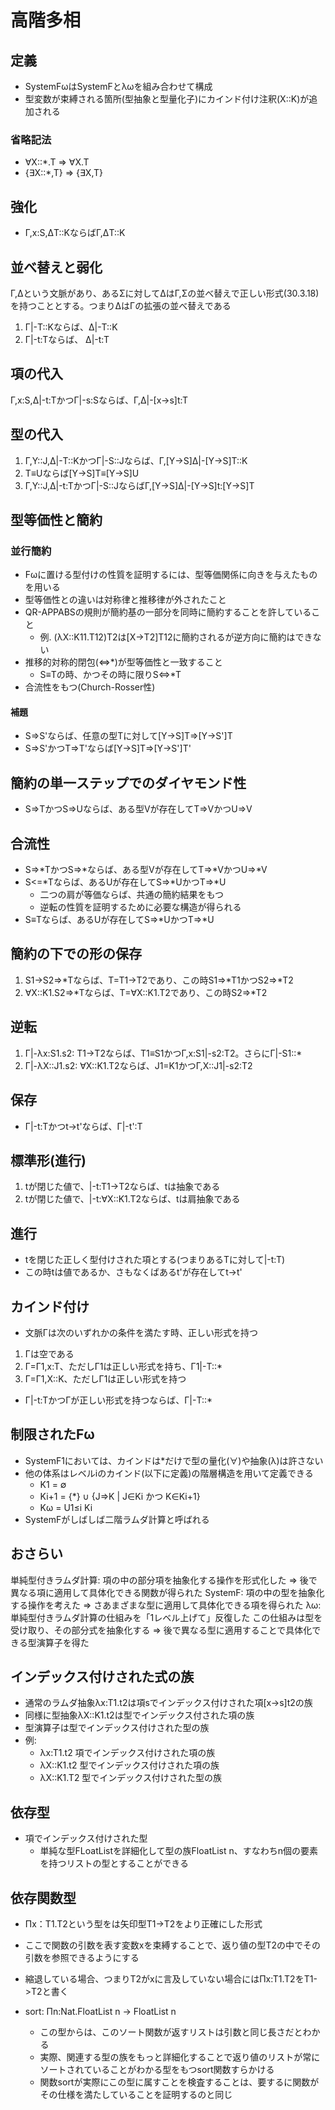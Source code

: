 # 高階多相
## 定義
- SystemFωはSystemFとλωを組み合わせて構成
- 型変数が束縛される箇所(型抽象と型量化子)にカインド付け注釈(X::K)が追加される

### 省略記法
- ∀X::*.T   => ∀X.T
- {∃X::*,T} => {∃X,T}

## 強化
- Γ,x:S,ΔT::KならばΓ,ΔT::K

## 並べ替えと弱化
Γ,Δという文脈があり、あるΣに対してΔはΓ,Σの並べ替えで正しい形式(30.3.18)を持つこととする。つまりΔはΓの拡張の並べ替えである
1. Γ|-T::Kならば、Δ|-T::K
2. Γ|-t:Tならば、 Δ|-t:T

## 項の代入
Γ,x:S,Δ|-t:TかつΓ|-s:Sならば、Γ,Δ|-[x->s]t:T

## 型の代入
1. Γ,Y::J,Δ|-T::KかつΓ|-S::Jならば、Γ,[Y->S]Δ|-[Y->S]T::K
2. T≡Uならば[Y->S]T≡[Y->S]U
3. Γ,Y::J,Δ|-t:TかつΓ|-S::JならばΓ,[Y->S]Δ|-[Y->S]t:[Y->S]T

## 型等価性と簡約
### 並行簡約
- Fωに置ける型付けの性質を証明するには、型等価関係に向きを与えたものを用いる
- 型等価性との違いは対称律と推移律が外されたこと
- QR-APPABSの規則が簡約基の一部分を同時に簡約することを許していること
  - 例. (λX::K11.T12)T2は[X->T2]T12に簡約されるが逆方向に簡約はできない
- 推移的対称的閉包(<=>*)が型等価性と一致すること
  - S≡Tの時、かつその時に限りS<=>*T
- 合流性をもつ(Church-Rosser性)

#### 補題
- S=>S'ならば、任意の型Tに対して[Y->S]T=>[Y->S']T
- S=>S'かつT=>T'ならば[Y->S]T=>[Y->S']T'

## 簡約の単一ステップでのダイヤモンド性
- S=>TかつS=>Uならば、ある型Vが存在してT=>VかつU=>V

## 合流性
- S=>*TかつS=>*ならば、ある型Vが存在してT=>*VかつU=>*V
- S<=*Tならば、あるUが存在してS=>*UかつT=>*U
  - 二つの肩が等価ならば、共通の簡約結果をもつ
  - 逆転の性質を証明するために必要な構造が得られる
- S≡Tならば、あるUが存在してS=>*UかつT=>*U

## 簡約の下での形の保存
1. S1->S2=>*Tならば、T=T1->T2であり、この時S1=>*T1かつS2=>*T2
2. ∀X::K1.S2=>*Tならば、T=∀X::K1.T2であり、この時S2=>*T2

## 逆転
1. Γ|-λx:S1.s2: T1->T2ならば、T1≡S1かつΓ,x:S1|-s2:T2。さらにΓ|-S1::*
2. Γ|-λX::J1.s2: ∀X::K1.T2ならば、J1=K1かつΓ,X::J1|-s2:T2

## 保存
- Γ|-t:Tかつt->t'ならば、Γ|-t':T

## 標準形(進行)
1. tが閉じた値で、|-t:T1->T2ならば、tは抽象である
2. tが閉じた値で、|-t:∀X::K1.T2ならば、tは肩抽象である

## 進行
- tを閉じた正しく型付けされた項とする(つまりあるTに対して|-t:T)
- この時tは値であるか、さもなくばあるt'が存在してt->t'

## カインド付け
- 文脈Γは次のいずれかの条件を満たす時、正しい形式を持つ
1. Γは空である
2. Γ=Γ1,x:T、ただしΓ1は正しい形式を持ち、Γ1|-T::*
3. Γ=Γ1,X::K、ただしΓ1は正しい形式を持つ

- Γ|-t:TかつΓが正しい形式を持つならば、Γ|-T::*

## 制限されたFω
- SystemF1においては、カインドは*だけで型の量化(∀)や抽象(λ)は許さない
- 他の体系はレベルiのカインド(以下に定義)の階層構造を用いて定義できる
  - K1    = ∅
  - Ki+1  = {*} ∪ {J⇒K | J∈Ki かつ K∈Ki+1}
  - Kω    = U1≤i Ki
- SystemFがしばしば二階ラムダ計算と呼ばれる

## おさらい
単純型付きラムダ計算:      項の中の部分項を抽象化する操作を形式化した
                        => 後で異なる項に適用して具体化できる関数が得られた
SystemF:                項の中の型を抽象化する操作を考えた
                        => さあまざまな型に適用して具体化できる項を得られた
λω:                     単純型付きラムダ計算の仕組みを「1レベル上げて」反復した
                        この仕組みは型を受け取り、その部分式を抽象化する
                        => 後で異なる型に適用することで具体化できる型演算子を得た

## インデックス付けされた式の族
- 通常のラムダ抽象λx:T1.t2は項sでインデックス付けされた項[x->s]t2の族
- 同様に型抽象λX::K1.t2は型でインデックス付された項の族
- 型演算子は型でインデックス付けされた型の族
- 例:
  - λx:T1.t2      項でインデックス付けされた項の族
  - λX::K1.t2     型でインデックス付けされた項の族
  - λX::K1.T2     型でインデックス付けされた型の族

## 依存型
- 項でインデックス付けされた型
  - 単純な型FLoatListを詳細化して型の族FloatList n、すなわちn個の要素を持つリストの型とすることができる

## 依存関数型
- Πx：T1.T2という型をは矢印型T1->T2をより正確にした形式
- ここで関数の引数を表す変数xを束縛することで、返り値の型T2の中でその引数を参照できるようにする
- 縮退している場合、つまりT2がxに言及していない場合にはΠx:T1.T2をT1->T2と書く

- sort: Πn:Nat.FloatList n -> FloatList n
  - この型からは、このソート関数が返すリストは引数と同じ長さだとわかる
  - 実際、関連する型の族をもっと詳細化することで返り値のリストが常にソートされていることがわかる型をもつsort関数すらかける
  - 関数sortが実際にこの型に属すことを検査することは、要するに関数がその仕様を満たしていることを証明するのと同じ

